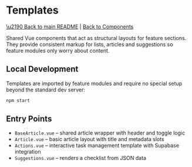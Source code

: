 # Templates

[\u2190 Back to main README](../../../README.md) | [Back to Components](../README.md)

Shared Vue components that act as structural layouts for feature sections. They
provide consistent markup for lists, articles and suggestions so feature modules
only worry about content.

## Local Development

Templates are imported by feature modules and require no special setup beyond
the standard dev server:

```sh
npm start
```

## Entry Points

- `BaseArticle.vue` – shared article wrapper with header and toggle logic
- `Article.vue` – basic article layout with title and metadata slots
- `Actions.vue` – interactive task management template with Supabase integration
- `Suggestions.vue` – renders a checklist from JSON data
